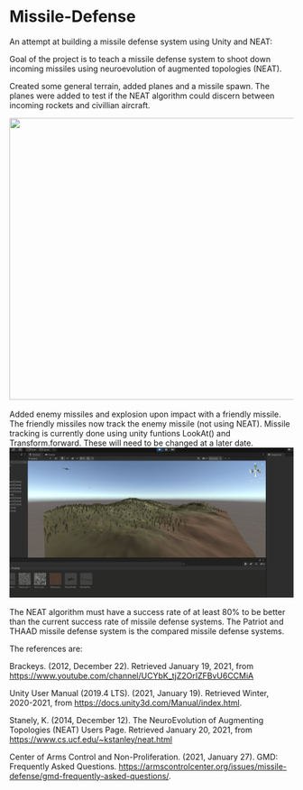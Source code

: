 # Missile-Defense

An attempt at building a missile defense system using Unity and NEAT:

Goal of the project is to teach a missile defense system to shoot down incoming missiles using neuroevolution of augmented topologies (NEAT).


Created some general terrain, added planes and a missile spawn. The planes were added to test if the NEAT algorithm could discern between incoming rockets and civillian aircraft.

<img src="https://github.com/crumpl07/MissileDefense/blob/main/Video/MissileStuff_01.gif" width="1000" height="500"/>


Added enemy missiles and explosion upon impact with a friendly missile. The friendly missiles now track the enemy missile (not using NEAT). Missile tracking is currently done using unity funtions LookAt() and Transform.forward. These will need to be changed at a later date.
![Alt Text](https://github.com/crumpl07/MissileDefense/blob/main/Video/MissileStuff_05.gif)

The NEAT algorithm must have a success rate of at least 80% to be better than the current success rate of missile defense systems. The Patriot and THAAD missile defense system is the compared missile defense systems.  

The references are: 

Brackeys. (2012, December 22). Retrieved January 19, 2021, from https://www.youtube.com/channel/UCYbK_tjZ2OrIZFBvU6CCMiA

Unity User Manual (2019.4 LTS). (2021, January 19). Retrieved Winter, 2020-2021, from https://docs.unity3d.com/Manual/index.html.

Stanely, K. (2014, December 12). The NeuroEvolution of Augmenting Topologies (NEAT) Users Page. Retrieved January 20, 2021, from https://www.cs.ucf.edu/~kstanley/neat.html

Center of Arms Control and Non-Proliferation. (2021, January 27). GMD: Frequently Asked Questions. https://armscontrolcenter.org/issues/missile-defense/gmd-frequently-asked-questions/. 

